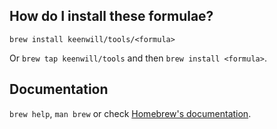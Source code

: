 ## How do I install these formulae?
`brew install keenwill/tools/<formula>`

Or `brew tap keenwill/tools` and then `brew install <formula>`.

## Documentation
`brew help`, `man brew` or check [Homebrew's documentation](https://docs.brew.sh).
